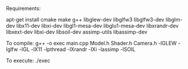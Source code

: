 Requirements:

apt-get install cmake make g++ libglew-dev libglfw3 libglfw3-dev libglm-dev libx11-dev libxi-dev libgl1-mesa-dev libglu1-mesa-dev libxrandr-dev libxext-dev libxi-dev libsoil-dev assimp-utils libassimp-dev

To compile: g++ -o exec main.cpp Model.h Shader.h Camera.h -lGLEW -lglfw -lGL -lX11 -lpthread -lXrandr -lXi -lassimp -lSOIL

To execute: ./exec

